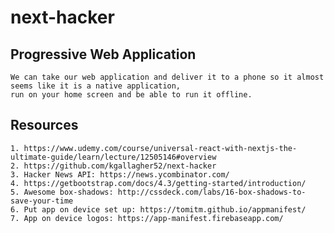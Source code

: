 # next-hacker

## Progressive Web Application

  ```
  We can take our web application and deliver it to a phone so it almost seems like it is a native application, 
  run on your home screen and be able to run it offline.
  ```

## Resources

    1. https://www.udemy.com/course/universal-react-with-nextjs-the-ultimate-guide/learn/lecture/12505146#overview
    2. https://github.com/kgallagher52/next-hacker
    3. Hacker News API: https://news.ycombinator.com/
    4. https://getbootstrap.com/docs/4.3/getting-started/introduction/
    5. Awesome box-shadows: http://cssdeck.com/labs/16-box-shadows-to-save-your-time
    6. Put app on device set up: https://tomitm.github.io/appmanifest/
    7. App on device logos: https://app-manifest.firebaseapp.com/